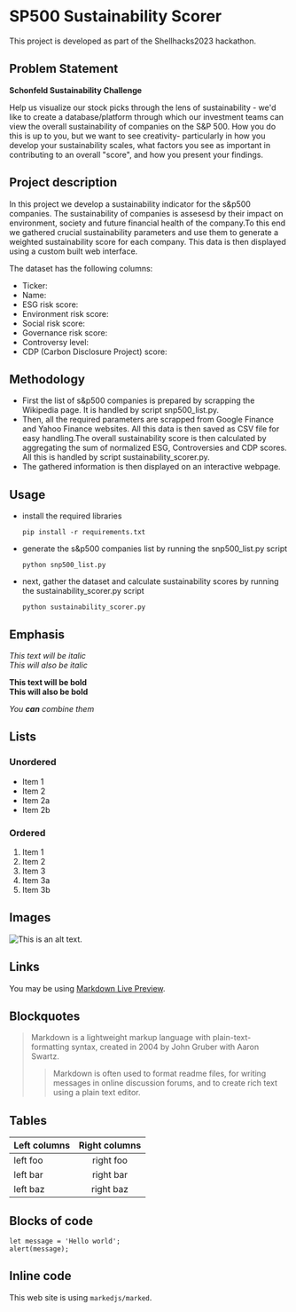 # SP500 Sustainability Scorer


This project is developed as part of the Shellhacks2023 hackathon.

## Problem Statement 

**Schonfeld Sustainability Challenge**

Help us visualize our stock picks through the lens of sustainability - we'd like to create a database/platform through which our investment teams can view the overall sustainability of companies on the S&P 500. How you do this is up to you, but we want to see creativity- particularly in how you develop your sustainability scales, what factors you see as important in contributing to an overall "score", and how you present your findings.

## Project description 

In this project we develop a sustainability indicator for the s&p500 companies. The sustainability of companies is assesesd by their impact on environment, society and future financial health of the company.To this end we gathered crucial sustainability parameters and use them to generate a weighted sustainability score for each company. This data is then displayed using a custom built web interface.

The dataset has the following columns:
* Ticker: 
* Name:
* ESG risk score:
* Environment risk score:
* Social risk score:
* Governance risk score:
* Controversy level:
* CDP (Carbon Disclosure Project) score:


## Methodology

* First  the list of s&p500 companies is prepared by scrapping the Wikipedia page. It is handled by script snp500_list.py.
* Then, all the required parameters are scrapped from Google Finance and Yahoo Finance websites. All this data is then saved as CSV file for easy handling.The overall sustainability score is then calculated by aggregating the sum of normalized ESG, Controversies and CDP scores. All this is handled by script sustainability_scorer.py.
* The gathered information is then displayed on an interactive webpage.

## Usage
* install the required libraries
  ```
  pip install -r requirements.txt
  ```
* generate the s&p500 companies list by running the snp500_list.py script
  ```
  python snp500_list.py
  ```
* next, gather the dataset and calculate sustainability scores by running the sustainability_scorer.py script
  ```
  python sustainability_scorer.py
  ```

## Emphasis

*This text will be italic*  
_This will also be italic_

**This text will be bold**  
__This will also be bold__

_You **can** combine them_

## Lists

### Unordered

* Item 1
* Item 2
* Item 2a
* Item 2b

### Ordered

1. Item 1
1. Item 2
1. Item 3
  1. Item 3a
  1. Item 3b

## Images

![This is an alt text.](/image/sample.png "This is a sample image.")

## Links

You may be using [Markdown Live Preview](https://markdownlivepreview.com/).

## Blockquotes

> Markdown is a lightweight markup language with plain-text-formatting syntax, created in 2004 by John Gruber with Aaron Swartz.
>
>> Markdown is often used to format readme files, for writing messages in online discussion forums, and to create rich text using a plain text editor.

## Tables

| Left columns  | Right columns |
| ------------- |:-------------:|
| left foo      | right foo     |
| left bar      | right bar     |
| left baz      | right baz     |

## Blocks of code

```
let message = 'Hello world';
alert(message);
```

## Inline code

This web site is using `markedjs/marked`.
